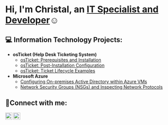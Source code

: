 <h1>Hi, I'm Christal, an <a href="www.linkedin.com/in/madonna-script-services">IT Specialist and Developer</a>☺</h1>

<h2>💻 Information Technology Projects:</h2>

- <b>osTicket (Help Desk Ticketing System)</b>
  - [osTicket: Prerequisites and Installation](https://github.com/ChristalLewis/osticket-prereqs)
  - [osTicket: Post-Installation Configuration](https://github.com/ChristalLewis/post-install-config)
  - [osTicket: Ticket Lifecycle Examples](https://github.com/ChristalLewis/ticket-lifecycle)
- <b>Microsoft Azure</b>
  - [Configuring On-premises Active Directory within Azure VMs](https://github.com/ChristalLewis/configure-ad)
  - [Network Security Groups (NSGs) and Inspecting Network Protocols](https://github.com/ChristalLewis/azure-network-protocols)

<h2>🤳Connect with me:</h2>

[<img align="left" alt="Josh | LinkedIn" width="22px" src="https://cdn.jsdelivr.net/npm/simple-icons@v3/icons/linkedin.svg" />][linkedin]
[<img align="left" alt="Josh | Instagram" width="22px" src="https://cdn.jsdelivr.net/npm/simple-icons@v3/icons/instagram.svg" />][instagram]

[instagram]: https://www.instagram.com/Josh
[linkedin]: https://www.linkedin.com/in/madonna-script-services
